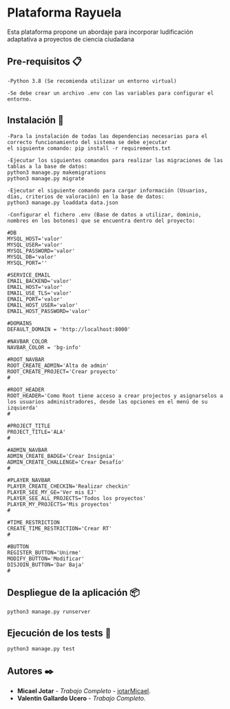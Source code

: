 # Plataforma Rayuela
Esta plataforma propone un abordaje para incorporar ludificación adaptativa a proyectos de ciencia ciudadana

## Pre-requisitos 📋

```
-Python 3.8 (Se recomienda utilizar un entorno virtual)

-Se debe crear un archivo .env con las variables para configurar el entorno.
```
## Instalación 🔧
```
-Para la instalación de todas las dependencias necesarias para el correcto funcionamiento del sistema se debe ejecutar 
el siguiente comando: pip install -r requirements.txt

-Ejecutar los siguientes comandos para realizar las migraciones de las tablas a la base de datos: 
python3 manage.py makemigrations
python3 manage.py migrate

-Ejecutar el siguiente comando para cargar información (Usuarios, días, criterios de valoración) en la base de datos: 
python3 manage.py loaddata data.json

-Configurar el fichero .env (Base de datos a utilizar, dominio, nombres en los botones) que se encuentra dentro del proyecto:

#DB
MYSQL_HOST='valor'
MYSQL_USER='valor'
MYSQL_PASSWORD='valor'
MYSQL_DB='valor'
MYSQL_PORT=''

#SERVICE_EMAIL
EMAIL_BACKEND='valor'
EMAIL_HOST='valor'
EMAIL_USE_TLS='valor'
EMAIL_PORT='valor'
EMAIL_HOST_USER='valor'
EMAIL_HOST_PASSWORD='valor'
  
#DOMAINS
DEFAULT_DOMAIN = 'http://localhost:8000'

#NAVBAR_COLOR
NAVBAR_COLOR = 'bg-info'

#ROOT_NAVBAR
ROOT_CREATE_ADMIN='Alta de admin'
ROOT_CREATE_PROJECT='Crear proyecto'
#

#ROOT_HEADER
ROOT_HEADER='Como Root tiene acceso a crear projectos y asignarselos a los usuarios administradores, desde las opciones en el menú de su izquierda'
#

#PROJECT_TITLE
PROJECT_TITLE='ALA'
#

#ADMIN_NAVBAR
ADMIN_CREATE_BADGE='Crear Insignia'
ADMIN_CREATE_CHALLENGE='Crear Desafío'
#

#PLAYER_NAVBAR
PLAYER_CREATE_CHECKIN='Realizar checkin'
PLAYER_SEE_MY_GE='Ver mis EJ'
PLAYER_SEE_ALL_PROJECTS='Todos los proyectos'
PLAYER_MY_PROJECTS='Mis proyectos'
#

#TIME_RESTRICTION
CREATE_TIME_RESTRICTION='Crear RT'
#

#BUTTON
REGISTER_BUTTON='Unirme'
MODIFY_BUTTON='Modificar'
DISJOIN_BUTTON='Dar Baja'
#
```

## Despliegue de la aplicación 📦
```
python3 manage.py runserver
```
## Ejecución de los tests 🔧
```
python3 manage.py test
```

## Autores ✒️

* **Micael Jotar** - *Trabajo Completo* - [jotarMicael](https://github.com/jotarMicael).
* **Valentin Gallardo Ucero** - *Trabajo Completo*.

  

